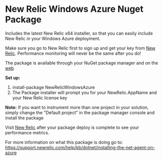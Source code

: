 New Relic Windows Azure Nuget Package
=============

Includes the latest New Relic x64 installer, so that you can easily include New Relic in your Windows Azure deployment.  

Make sure you go to New Relic first to sign up and get your key from [New Relic]( http://newrelic.com). Performance monitoring will never be the same after you do!  

The package is available through your NuGet package manager and on the [web](http://nuget.org/packages/NewRelicWindowsAzure)

**Set up:**

1. install-package NewRelicWindowsAzure  
2. The Package installer will prompt you for your NewRelic.AppName and your New Relic license key  

**Note:** If you want to instrument more than one project in your solution, simply change the "Default project" in the package manager console and install the package 

Visit [New Relic](http://rpm.newrelic.com) after your package deploy is complete to see your performance metrics.  

For more information on what this package is doing go to: https://support.newrelic.com/help/kb/dotnet/installing-the-net-agent-on-azure
